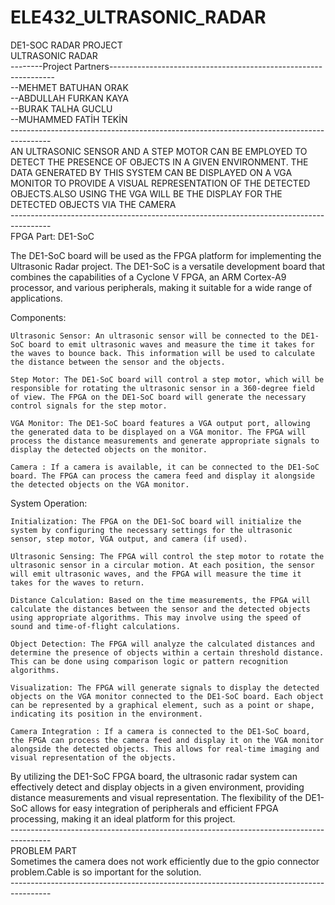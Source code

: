 # ELE432_ULTRASONIC_RADAR
DE1-SOC RADAR PROJECT<br />
ULTRASONIC RADAR<br />
--------Project Partners----------------------------------------------------------------<br />
--MEHMET BATUHAN ORAK<br />--ABDULLAH FURKAN KAYA<br />--BURAK TALHA GUCLU<br />--MUHAMMED FATİH TEKİN<br />
----------------------------------------------------------------------------------------<br />
AN ULTRASONIC SENSOR AND A STEP MOTOR CAN BE EMPLOYED TO DETECT THE PRESENCE OF OBJECTS IN A GIVEN ENVIRONMENT. THE DATA GENERATED BY THIS SYSTEM CAN BE DISPLAYED ON A VGA MONITOR TO PROVIDE A VISUAL REPRESENTATION OF THE DETECTED OBJECTS.ALSO USING THE VGA WILL BE THE DISPLAY  FOR THE DETECTED OBJECTS VIA THE CAMERA <br />
----------------------------------------------------------------------------------------<br />
FPGA Part: DE1-SoC

The DE1-SoC board will be used as the FPGA platform for implementing the Ultrasonic Radar project. The DE1-SoC is a versatile development board that combines the capabilities of a Cyclone V FPGA, an ARM Cortex-A9 processor, and various peripherals, making it suitable for a wide range of applications.

Components:

    Ultrasonic Sensor: An ultrasonic sensor will be connected to the DE1-SoC board to emit ultrasonic waves and measure the time it takes for the waves to bounce back. This information will be used to calculate the distance between the sensor and the objects.

    Step Motor: The DE1-SoC board will control a step motor, which will be responsible for rotating the ultrasonic sensor in a 360-degree field of view. The FPGA on the DE1-SoC board will generate the necessary control signals for the step motor.

    VGA Monitor: The DE1-SoC board features a VGA output port, allowing the generated data to be displayed on a VGA monitor. The FPGA will process the distance measurements and generate appropriate signals to display the detected objects on the monitor.

    Camera : If a camera is available, it can be connected to the DE1-SoC board. The FPGA can process the camera feed and display it alongside the detected objects on the VGA monitor.

System Operation:

    Initialization: The FPGA on the DE1-SoC board will initialize the system by configuring the necessary settings for the ultrasonic sensor, step motor, VGA output, and camera (if used).

    Ultrasonic Sensing: The FPGA will control the step motor to rotate the ultrasonic sensor in a circular motion. At each position, the sensor will emit ultrasonic waves, and the FPGA will measure the time it takes for the waves to return.

    Distance Calculation: Based on the time measurements, the FPGA will calculate the distances between the sensor and the detected objects using appropriate algorithms. This may involve using the speed of sound and time-of-flight calculations.

    Object Detection: The FPGA will analyze the calculated distances and determine the presence of objects within a certain threshold distance. This can be done using comparison logic or pattern recognition algorithms.

    Visualization: The FPGA will generate signals to display the detected objects on the VGA monitor connected to the DE1-SoC board. Each object can be represented by a graphical element, such as a point or shape, indicating its position in the environment.

    Camera Integration : If a camera is connected to the DE1-SoC board, the FPGA can process the camera feed and display it on the VGA monitor alongside the detected objects. This allows for real-time imaging and visual representation of the objects.

By utilizing the DE1-SoC FPGA board, the ultrasonic radar system can effectively detect and display objects in a given environment, providing distance measurements and visual representation. The flexibility of the DE1-SoC allows for easy integration of peripherals and efficient FPGA processing, making it an ideal platform for this project.<br />
----------------------------------------------------------------------------------------<br />
PROBLEM PART<br />
Sometimes the camera does not work efficiently due to the gpio connector problem.Cable is so important for the solution.<br />
----------------------------------------------------------------------------------------<br />
